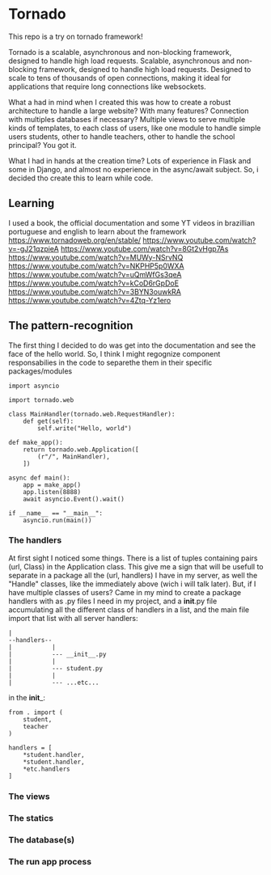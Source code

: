 # Tornado

This repo is a try on tornado framework!

Tornado is a scalable, asynchronous and non-blocking framework, designed to handle high load requests.
Scalable, asynchronous and non-blocking framework, designed to handle high load requests.
Designed to scale to tens of thousands of open connections, making it ideal for applications that require long connections like websockets.

What a had in mind when I created this was how to create a robust architecture to handle a large website? With many features? Connection with multiples databases if necessary? Multiple views to serve multiple kinds of templates, to each class of users, like one module to handle simple users students, other to handle teachers, other to handle the school principal? You got it.

What I had in hands at the creation time? Lots of experience in Flask and some in Django, and almost no experience in the async/await subject. So, i decided tho create this to learn while code.

## Learning

I used a book, the official documentation and some YT videos in brazillian portuguese and english to learn about the framework
https://www.tornadoweb.org/en/stable/
https://www.youtube.com/watch?v=-gJ21qzpieA
https://www.youtube.com/watch?v=8Gt2vHgp7As
https://www.youtube.com/watch?v=MUWy-NSrvNQ
https://www.youtube.com/watch?v=NKPHP5p0WXA
https://www.youtube.com/watch?v=uQmWfGs3qeA
https://www.youtube.com/watch?v=kCoD6rGpDoE
https://www.youtube.com/watch?v=3BYN3ouwkRA
https://www.youtube.com/watch?v=4Ztq-Yz1ero


## The pattern-recognition

The first thing I decided to do was get into the documentation and see the face of the hello world.
So, I think I might regognize component responsabilies in the code to separethe them in their specific packages/modules


```
import asyncio

import tornado.web

class MainHandler(tornado.web.RequestHandler):
    def get(self):
        self.write("Hello, world")

def make_app():
    return tornado.web.Application([
        (r"/", MainHandler),
    ])

async def main():
    app = make_app()
    app.listen(8888)
    await asyncio.Event().wait()

if __name__ == "__main__":
    asyncio.run(main())
```
### The handlers
At first sight I noticed some things. There is a list of tuples containing pairs (url, Class) in the Application class. This give me a sign that will be usefull to separate in a package all the (url, handlers) I have in my server, as well the "Handle" classes, like the immediately above (wich i will talk later). But, if I have multiple classes of users? Came in my mind to create a package handlers with as .py files I need in my project, and a __init__.py file accumulating all the different class of handlers in a list, and the main file import that list with  all server handlers:

```
|
--handlers--
|           |
|           --- __init__.py
|           |
|           --- student.py
|           |
|           --- ...etc...

```

in the __init___:

```
from . import (
    student,
    teacher
)

handlers = [
    *student.handler,
    *student.handler,
    *etc.handlers
]
```

### The views

### The statics

### The database(s)

### The run app process
